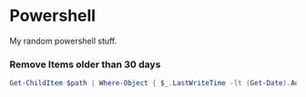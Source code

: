 # Powershell

My random powershell stuff.


### Remove Items older than 30 days
```powershell
Get-ChildItem $path | Where-Object { $_.LastWriteTime -lt (Get-Date).AddDays(-30) } | Remove-Item
```
